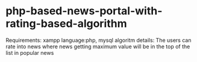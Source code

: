 # php-based-news-portal-with-rating-based-algorithm
Requirements: xampp
language:php, mysql
algoritm details: The users can rate into news where news getting maximum value will be in the top of the list in popular news
